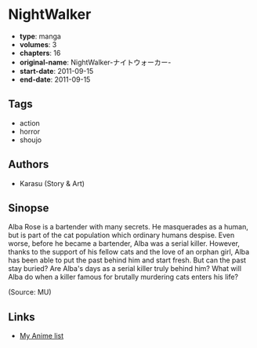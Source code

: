# NightWalker

-   **type**: manga
-   **volumes**: 3
-   **chapters**: 16
-   **original-name**: NightWalker-ナイトウォーカー-
-   **start-date**: 2011-09-15
-   **end-date**: 2011-09-15

## Tags

-   action
-   horror
-   shoujo

## Authors

-   Karasu (Story & Art)

## Sinopse

Alba Rose is a bartender with many secrets. He masquerades as a human, but is part of the cat population which ordinary humans despise. Even worse, before he became a bartender, Alba was a serial killer. However, thanks to the support of his fellow cats and the love of an orphan girl, Alba has been able to put the past behind him and start fresh. But can the past stay buried? Are Alba's days as a serial killer truly behind him? What will Alba do when a killer famous for brutally murdering cats enters his life? 

(Source: MU)

## Links

-   [My Anime list](https://myanimelist.net/manga/32177/NightWalker)
